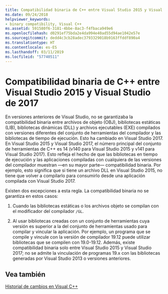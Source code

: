 ```yaml
---
title: Compatibilidad binaria de C++ entre Visual Studio 2015 y Visual Studio de 2017
ms.date: 09/24/2018
helpviewer_keywords:
- binary compatibility, Visual C++
ms.assetid: 591580f6-3181-4bbe-8ac3-f4fbaca949e6
ms.openlocfilehash: d0291ef75bda2e4da994e40ad55d94ae1042e57e
ms.sourcegitcommit: dedd4c3cb28adec3793329018b9163ffddf890a4
ms.translationtype: HT
ms.contentlocale: es-ES
ms.lasthandoff: 03/11/2019
ms.locfileid: "57740511"
---
```

# <a name="c-binary-compatibility-between-visual-studio-2015-and-visual-studio-2017"></a>Compatibilidad binaria de C++ entre Visual Studio 2015 y Visual Studio de 2017

En versiones anteriores de Visual Studio, no se garantizaba la compatibilidad binaria entre archivos de objeto (OBJ), bibliotecas estáticas (LIB), bibliotecas dinámicas (DLL) y archivos ejecutables (EXE) compilados con versiones diferentes del conjunto de herramientas del compilador y las bibliotecas de tiempo de ejecución. Esto ha cambiado en Visual Studio 2017. En Visual Studio 2015 y Visual Studio 2017, el número principal del conjunto de herramientas de C++ es 14 (v140 para Visual Studio 2015 y v141 para Visual Studio 2017). Esto refleja el hecho de que las bibliotecas en tiempo de ejecución y las aplicaciones compiladas con cualquiera de las versiones del compilador muestran —en su mayor parte— compatibilidad binaria. Por ejemplo, esto significa que si tiene un archivo DLL en Visual Studio 2015, no tiene que volver a compilarlo para consumirlo desde una aplicación compilada con Visual Studio 2017.

Existen dos excepciones a esta regla. La compatibilidad binaria no se garantiza en estos casos:

1. Cuando las bibliotecas estáticas o los archivos objeto se compilan con el modificador del compilador `/GL`.

2. Al usar bibliotecas creadas con un conjunto de herramientas cuya versión es superior a la del conjunto de herramientas usado para compilar y vincular la aplicación. Por ejemplo, un programa que se compile y vincule con la versión de compilador 19.12 puede utilizar bibliotecas que se compilen con 19.0-19.12. Además, existe compatibilidad binaria solo entre Visual Studio 2015 y Visual Studio 2017; no se admite la vinculación de programas 19.x con las bibliotecas generadas por Visual Studio 2013 o versiones anteriores.

## <a name="see-also"></a>Vea también

[Historial de cambios en Visual C++](../porting/visual-cpp-change-history-2003-2015.md)
